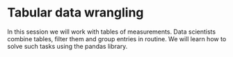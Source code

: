 # Tabular data wrangling

In this session we will work with tables of measurements. Data scientists combine tables, filter them and group entries in routine. We will learn how to solve such tasks using the pandas library.

